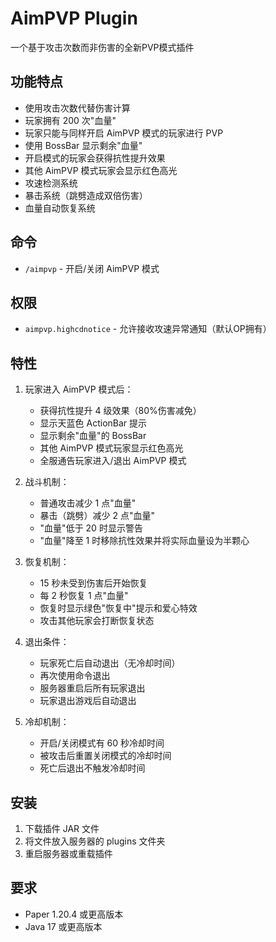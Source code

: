 # AimPVP Plugin

一个基于攻击次数而非伤害的全新PVP模式插件

## 功能特点

- 使用攻击次数代替伤害计算
- 玩家拥有 200 次"血量"
- 玩家只能与同样开启 AimPVP 模式的玩家进行 PVP
- 使用 BossBar 显示剩余"血量"
- 开启模式的玩家会获得抗性提升效果
- 其他 AimPVP 模式玩家会显示红色高光
- 攻速检测系统
- 暴击系统（跳劈造成双倍伤害）
- 血量自动恢复系统

## 命令

- `/aimpvp` - 开启/关闭 AimPVP 模式

## 权限

- `aimpvp.highcdnotice` - 允许接收攻速异常通知（默认OP拥有）

## 特性

1. 玩家进入 AimPVP 模式后：
   - 获得抗性提升 4 级效果（80%伤害减免）
   - 显示天蓝色 ActionBar 提示
   - 显示剩余"血量"的 BossBar
   - 其他 AimPVP 模式玩家显示红色高光
   - 全服通告玩家进入/退出 AimPVP 模式

2. 战斗机制：
   - 普通攻击减少 1 点"血量"
   - 暴击（跳劈）减少 2 点"血量"
   - "血量"低于 20 时显示警告
   - "血量"降至 1 时移除抗性效果并将实际血量设为半颗心

3. 恢复机制：
   - 15 秒未受到伤害后开始恢复
   - 每 2 秒恢复 1 点"血量"
   - 恢复时显示绿色"恢复中"提示和爱心特效
   - 攻击其他玩家会打断恢复状态

4. 退出条件：
   - 玩家死亡后自动退出（无冷却时间）
   - 再次使用命令退出
   - 服务器重启后所有玩家退出
   - 玩家退出游戏后自动退出

5. 冷却机制：
   - 开启/关闭模式有 60 秒冷却时间
   - 被攻击后重置关闭模式的冷却时间
   - 死亡后退出不触发冷却时间

## 安装

1. 下载插件 JAR 文件
2. 将文件放入服务器的 plugins 文件夹
3. 重启服务器或重载插件

## 要求

- Paper 1.20.4 或更高版本
- Java 17 或更高版本 
